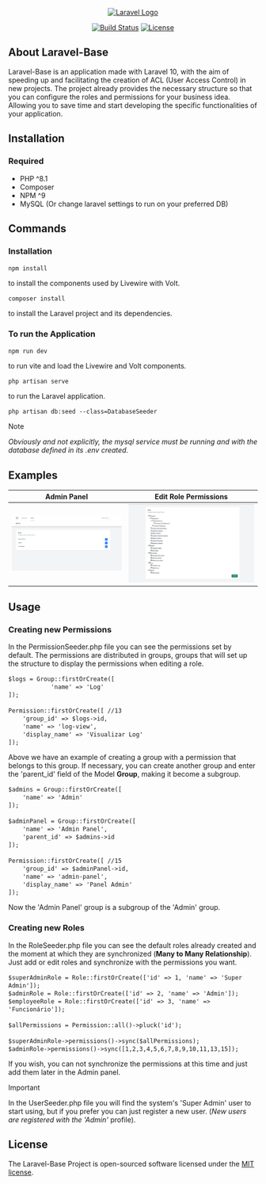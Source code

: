 <p align="center"><a href="https://laravel.com" target="_blank"><img src="https://raw.githubusercontent.com/laravel/art/master/logo-lockup/5%20SVG/2%20CMYK/1%20Full%20Color/laravel-logolockup-cmyk-red.svg" width="400" alt="Laravel Logo"></a></p>

<p align="center">
<a href="https://github.com/laravel/framework/actions"><img src="https://github.com/laravel/framework/workflows/tests/badge.svg" alt="Build Status"></a>
<a href="https://packagist.org/packages/laravel/framework"><img src="https://img.shields.io/packagist/l/laravel/framework" alt="License"></a>
</p>

## About Laravel-Base

Laravel-Base is an application made with Laravel 10, with the aim of speeding up and facilitating the creation of ACL (User Access Control) in new projects. The project already provides the necessary structure so that you can configure the roles and permissions for your business idea. Allowing you to save time and start developing the specific functionalities of your application.

## Installation

### Required

- PHP ^8.1
- Composer
- NPM ^9
- MySQL (Or change laravel settings to run on your preferred DB)

## Commands

### Installation
```
npm install
```
to install the components used by Livewire with Volt.

```
composer install
```
to install the Laravel project and its dependencies.

### To run the Application
```
npm run dev
```
to run vite and load the Livewire and Volt components.

```
php artisan serve
```
to run the Laravel application.

```
php artisan db:seed --class=DatabaseSeeder
```

> [!NOTE]
> _Obviously and not explicitly, the mysql service must be running and with the database defined in its .env created._

## Examples
Admin Panel                |  Edit Role Permissions
:-------------------------:|:-------------------------:
![Image of the admin panel to edit roles created in the system.](/public/assets/images/readme_image_1.jpg)   |  ![Image of the admin panel when editing permissions linked to a role.](/public/assets/images/readme_image_2.jpg)

## Usage

### Creating new Permissions

In the PermissionSeeder.php file you can see the permissions set by default. The permissions are distributed in groups, groups that will set up the structure to display the permissions when editing a role.

```
$logs = Group::firstOrCreate([
            'name' => 'Log'
]);

Permission::firstOrCreate([ //13
    'group_id' => $logs->id,
    'name' => 'log-view',
    'display_name' => 'Visualizar Log'
]);
```

Above we have an example of creating a group with a permission that belongs to this group. If necessary, you can create another group and enter the 'parent_id' field of the Model **Group**, making it become a subgroup.

```
$admins = Group::firstOrCreate([
    'name' => 'Admin'
]);

$adminPanel = Group::firstOrCreate([
    'name' => 'Admin Panel',
    'parent_id' => $admins->id
]);

Permission::firstOrCreate([ //15
    'group_id' => $adminPanel->id,
    'name' => 'admin-panel',
    'display_name' => 'Panel Admin'
]);
```
Now the 'Admin Panel' group is a subgroup of the 'Admin' group.

### Creating new Roles

In the RoleSeeder.php file you can see the default roles already created and the moment at which they are synchronized (**Many to Many Relationship**). Just add or edit roles and synchronize with the permissions you want.

```
$superAdminRole = Role::firstOrCreate(['id' => 1, 'name' => 'Super Admin']);
$adminRole = Role::firstOrCreate(['id' => 2, 'name' => 'Admin']);
$employeeRole = Role::firstOrCreate(['id' => 3, 'name' => 'Funcionário']);

$allPermissions = Permission::all()->pluck('id');

$superAdminRole->permissions()->sync($allPermissions);
$adminRole->permissions()->sync([1,2,3,4,5,6,7,8,9,10,11,13,15]);
```
If you wish, you can not synchronize the permissions at this time and just add them later in the Admin panel.

> [!IMPORTANT]
> In the UserSeeder.php file you will find the system's 'Super Admin' user to start using, but if you prefer you can just register a new user. (_New users are registered with the 'Admin'_ profile).

## License

The Laravel-Base Project is open-sourced software licensed under the [MIT license](https://opensource.org/licenses/MIT).
